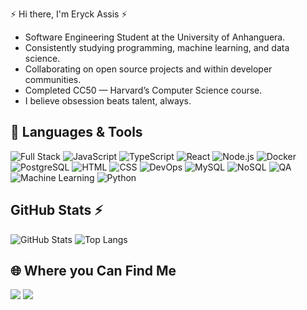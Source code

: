 




<div> 
     	  
 ⚡ Hi there, I'm Eryck Assis ⚡
 <br>






- Software Engineering Student at the University of Anhanguera.  <!-- **[Projeto/Empresa Atual]** -->
- Consistently studying programming, machine learning, and data science.
- Collaborating on open source projects and within developer communities.
- Completed CC50 — Harvard’s Computer Science course.
- I believe obsession beats talent, always.




 ## 🧰 Languages & Tools
 
![Full Stack](https://img.shields.io/badge/-Full%20Stack-563D7C?style=flat&logo=stack-overflow&logoColor=white)
![JavaScript](https://img.shields.io/badge/-JavaScript-black?style=flat-square&logo=javascript)
![TypeScript](https://img.shields.io/badge/-TypeScript-3178C6?style=flat-square&logo=typescript&logoColor=white)
![React](https://img.shields.io/badge/-React-black?style=flat-square&logo=react)
![Node.js](https://img.shields.io/badge/-Node.js-339933?style=flat-square&logo=nodedotjs&logoColor=white)
![Docker](https://img.shields.io/badge/-Docker-2496ED?style=flat-square&logo=docker&logoColor=white)
![PostgreSQL](https://img.shields.io/badge/-PostgreSQL-336791?style=flat-square&logo=postgresql&logoColor=white)
![HTML](https://img.shields.io/badge/HTML-%23E34F26.svg?logo=html5&logoColor=white)
![CSS](https://img.shields.io/badge/-CSS-1572B6?logo=css3&logoColor=white&style=flat)
![DevOps](https://img.shields.io/badge/-DevOps-0078D7?style=flat-square&logo=azurepipelines&logoColor=white)
![MySQL](https://img.shields.io/badge/-MySQL-4479A1?style=flat&logo=mysql&logoColor=white)
![NoSQL](https://img.shields.io/badge/-NoSQL-005571?style=flat&logo=mongodb&logoColor=white)
![QA](https://img.shields.io/badge/-QA-FF4081?style=flat&logo=selenium&logoColor=white)
![Machine Learning](https://img.shields.io/badge/-Machine%20Learning-102230?style=flat&logo=python&logoColor=white)
![Python](https://img.shields.io/badge/-Python-3776AB?style=flat&logo=python&logoColor=white)







##  GitHub Stats ⚡

![GitHub Stats](https://github-readme-stats.vercel.app/api?username=eryckassis&show_icons=true&theme=midnight-purple)
![Top Langs](https://github-readme-stats.vercel.app/api/top-langs/?username=eryckassis&layout=compact&theme=midnight-purple)



## 🌐 Where you Can Find Me

  <a href = "mailto:eng.assis.dev@gmail.com"><img src="https://img.shields.io/badge/-Gmail-%23333?style=for-the-badge&logo=gmail&logoColor=white" target="_blank"></a>
  <a href="https://www.linkedin.com/in/eryck-assis-" target="_blank"><img src="https://img.shields.io/badge/-LinkedIn-%230077B5?style=for-the-badge&logo=linkedin&logoColor=white" target="_blank"></a> 
  
</div>








